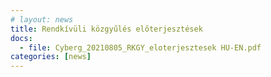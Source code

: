 ```yaml
---
# layout: news
title: Rendkívüli közgyűlés előterjesztések
docs:
  - file: Cyberg_20210805_RKGY_eloterjesztesek HU-EN.pdf
categories: [news]
---
```

